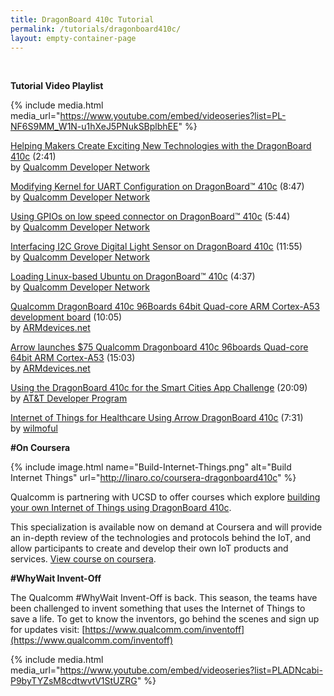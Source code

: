 ```yaml
---
title: DragonBoard 410c Tutorial
permalink: /tutorials/dragonboard410c/
layout: empty-container-page
---
```

<br>
<div class="col-md-9" markdown="1">

**Tutorial Video Playlist**

{% include media.html media_url="https://www.youtube.com/embed/videoseries?list=PL-NF6S9MM_W1N-u1hXeJ5PNukSBplbhEE" %}

[Helping Makers Create Exciting New Technologies with the DragonBoard 410c](https://www.youtube.com/watch?v=kIZd8CDgsWE&list=PL-NF6S9MM_W1N-u1hXeJ5PNukSBplbhEE&index=1) (2:41)  
by [Qualcomm Developer Network](https://www.youtube.com/user/qualcommdev)

[Modifying Kernel for UART Configuration on DragonBoard™ 410c](https://www.youtube.com/watch?v=gWSr0vXSf9M&list=PL-NF6S9MM_W1N-u1hXeJ5PNukSBplbhEE&index=2) (8:47)  
by [Qualcomm Developer Network](https://www.youtube.com/user/qualcommdev)

[Using GPIOs on low speed connector on DragonBoard™ 410c](https://www.youtube.com/watch?v=yWSx_BIb7Xs&list=PL-NF6S9MM_W1N-u1hXeJ5PNukSBplbhEE&index=3) (5:44)  
by [Qualcomm Developer Network](https://www.youtube.com/user/qualcommdev)

[Interfacing I2C Grove Digital Light Sensor on DragonBoard 410c](https://www.youtube.com/watch?v=1c3Epva9hCc&list=PL-NF6S9MM_W1N-u1hXeJ5PNukSBplbhEE&index=4) (11:55)  
by [Qualcomm Developer Network](https://www.youtube.com/user/qualcommdev)

[Loading Linux-based Ubuntu on DragonBoard™ 410c](https://www.youtube.com/watch?v=nUzAu6LvGFo&list=PL-NF6S9MM_W1N-u1hXeJ5PNukSBplbhEE&index=5) (4:37)  
by [Qualcomm Developer Network](https://www.youtube.com/user/qualcommdev)

[Qualcomm DragonBoard 410c 96Boards 64bit Quad-core ARM Cortex-A53 development board](https://www.youtube.com/watch?v=4eYOxhi9JbA&list=PL-NF6S9MM_W1N-u1hXeJ5PNukSBplbhEE&index=6) (10:05)  
by [ARMdevices.net](https://www.youtube.com/user/Charbax)

[Arrow launches $75 Qualcomm Dragonboard 410c 96boards Quad-core 64bit ARM Cortex-A53](https://www.youtube.com/watch?v=btgoK8F2oPY&list=PL-NF6S9MM_W1N-u1hXeJ5PNukSBplbhEE&index=7) (15:03)  
by [ARMdevices.net](https://www.youtube.com/user/Charbax)

[Using the DragonBoard 410c for the Smart Cities App Challenge](https://www.youtube.com/watch?v=9MveapmzWbA&list=PL-NF6S9MM_W1N-u1hXeJ5PNukSBplbhEE&index=8) (20:09)  
by [AT&T Developer Program](https://www.youtube.com/user/ATTDev)

[Internet of Things for Healthcare Using Arrow DragonBoard 410c](https://www.youtube.com/watch?v=m0vzAkNtygM&list=PL-NF6S9MM_W1N-u1hXeJ5PNukSBplbhEE&index=9) (7:31)  
by [wilmoful](https://www.youtube.com/user/wilmoful)


</div>
<div class="col-md-3" markdown="1">

**#On Coursera**

{% include image.html name="Build-Internet-Things.png" alt="Build Internet Things" url="http://linaro.co/coursera-dragonboard410c" %}

Qualcomm is partnering with UCSD to offer courses which explore [building your own Internet of Things using DragonBoard 410c](http://linaro.co/coursera-dragonboard410c).

This specialization is available now on demand at Coursera and will provide an in-depth review of the technologies and protocols behind the IoT, and allow participants to create and develop their own IoT products and services. [View course on coursera](http://linaro.co/coursera-dragonboard410c).

**#WhyWait Invent-Off**

The Qualcomm #WhyWait Invent-Off is back. This season, the teams have been challenged to invent something that uses the Internet of Things to save a life. To get to know the inventors, go behind the scenes and sign up for updates visit: [https://www.qualcomm.com/inventoff](https://www.qualcomm.com/inventoff)

{% include media.html media_url="https://www.youtube.com/embed/videoseries?list=PLADNcabi-P9byTYZsM8cdtwvtV1StUZRG" %}

</div>
<br>
